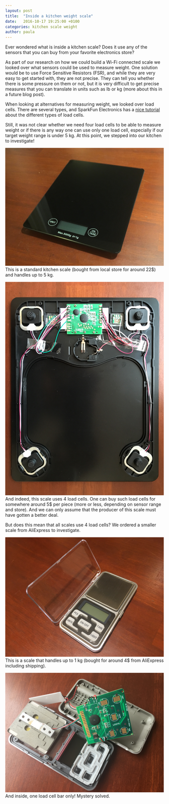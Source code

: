 ```yaml
---
layout: post
title:  "Inside a kitchen weight scale"
date:   2016-10-17 19:25:00 +0100
categories: kitchen scale weight
author: paula
---
```


Ever wondered what is inside a kitchen scale? Does it use any of the sensors that you can buy from your favorite electronics store?

As part of our research on how we could build a Wi-Fi connected scale we looked over what sensors could be used to measure weight. One solution would be to use Force Sensitive Resistors (FSR), and while they are very easy to get started with, they are not precise. They can tell you whether there is some pressure on them or not, but it is very difficult to get precise measures that you can translate in units such as lb or kg (more about this in a future blog post).

When looking at alternatives for measuring weight, we looked over load cells. There are several types, and SparkFun Electronics has a <a href="https://learn.sparkfun.com/tutorials/getting-started-with-load-cells" target="_blank">nice tutorial</a> about the different types of load cells.

Still, it was not clear whether we need four load cells to be able to measure weight or if there is any way one can use only one load cell, especially if our target weight range is under 5 kg. At this point, we stepped into our kitchen to investigate!

![kitchen_scale_00](/images/kitchen_scale_00.jpg)
This is a standard kitchen scale (bought from local store for around 22$) and handles up to 5 kg.

![kitchen_scale_01](/images/kitchen_scale_01.jpg)
And indeed, this scale uses 4 load cells. One can buy such load cells for somewhere around 5$ per piece (more or less, depending on sensor range and store). And we can only assume that the producer of this scale must have gotten a better deal.

But does this mean that all scales use 4 load cells? We ordered a smaller scale from AliExpress to investigate.

![kitchen_scale_02](/images/kitchen_scale_02.jpg)
This is a scale that handles up to 1 kg (bought for around 4$ from AliExpress including shipping).

![kitchen_scale_03](/images/kitchen_scale_03.jpg)
And inside, one load cell bar only! Mystery solved.